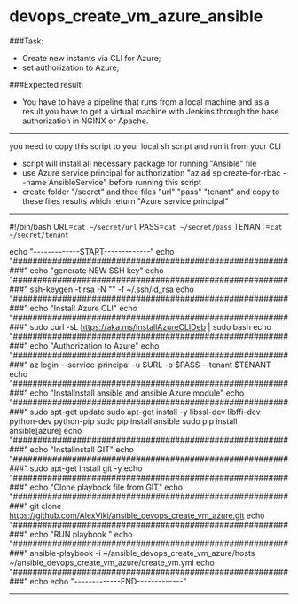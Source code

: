 # devops_create_vm_azure_ansible

###Task:
- Create new instants via CLI for Azure;
- set authorization to Azure;

###Expected result:
- You have to have a pipeline that runs from a local machine and as a result you have to get a virtual machine with Jenkins through the base authorization in NGINX or Apache.

---------------------------------------------------------------------------------------------------

you need to copy this script to your local sh script and run it from your CLI
- script will install all necessary package for running "Ansible" file
- use Azure service principal for authorization "az ad sp create-for-rbac --name AnsibleService" before running this script
- create folder "/secret" and thee files "url" "pass" "tenant" and copy to these files results which return "Azure service principal"

---------------------------------------------------------------------------------------------------

#!/bin/bash
URL=`cat ~/secret/url`
PASS=`cat ~/secret/pass`
TENANT=`cat ~/secret/tenant`

echo "-------------START-------------"
echo "###########################################################"
echo "generate NEW SSH key"
echo "###########################################################"
ssh-keygen -t rsa -N "" -f ~/.ssh/id_rsa
echo "###########################################################"
echo "Install Azure CLI"
echo "###########################################################"
sudo curl -sL https://aka.ms/InstallAzureCLIDeb | sudo bash
echo "###########################################################"
echo "Authorization to Azure"
echo "###########################################################"
az login --service-principal -u $URL -p $PASS --tenant $TENANT
echo "###########################################################"
echo "Installnstall ansible and ansible Azure module"
echo "###########################################################"
sudo apt-get update
sudo apt-get install -y libssl-dev libffi-dev python-dev python-pip
sudo pip install ansible
sudo pip install ansible[azure]
echo "###########################################################"
echo "Installnstall GIT"
echo "###########################################################"
sudo apt-get install git -y
echo "###########################################################"
echo "Clone playbook file from GIT"
echo "###########################################################"
git clone https://github.com/AlexViki/ansible_devops_create_vm_azure.git
echo "###########################################################"
echo "RUN playbook "
echo "###########################################################"
ansible-playbook -i ~/ansible_devops_create_vm_azure/hosts ~/ansible_devops_create_vm_azure/create_vm.yml
echo "###########################################################"
echo
echo "-------------END-------------"


---------------------------------------------------------------------------------------------------
